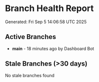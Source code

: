 # Branch Health Report
Generated: Fri Sep  5 14:06:58 UTC 2025

## Active Branches
- **main** - 18 minutes ago by Dashboard Bot

## Stale Branches (>30 days)
No stale branches found
